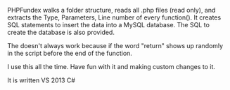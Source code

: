 PHPFundex walks a folder structure, reads all .php files (read only), and extracts the Type, Parameters, Line number of every function(). 
It creates SQL statements to insert the data into a MySQL database. The SQL to create the database is also provided.

The <return value> doesn't always work because if the word "return" shows up randomly in the script before the end of the function.

I use this all the time. Have fun with it and making custom changes to it.

It is written VS 2013 C#

